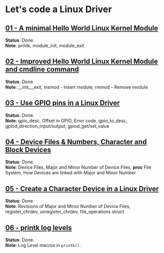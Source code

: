 # Let's code a Linux Driver

## [01 - A minimal Hello World Linux Kernel Module](https://youtu.be/RuocwHw0MzE?si=mMh2yBgT8qV4-r_s)

**Status**: Done.  
**Note**: printk, module_init, module_exit

## [02 - Improved Hello World Linux Kernel Module and cmdline command](https://youtu.be/ImodxTHgAwU?si=hZkRQOAJg9scovnH)

**Status**: Done.  
**Note**: __init,__exit, insmod - Insert module, rmmod - Remove module

## [03 - Use GPIO pins in a Linux Driver](https://youtu.be/7eY6NTIdReg?si=yNQ7l00SisBkn849)

**Status**: Done.  
**Note**: gpio_desc, Offset in GPIO, Error code, gpio_to_desc, gpiod_direction_input/output, gpiod_get/set_value

## [04 - Device Files & Numbers, Character and Block Devices](https://www.youtube.com/watch?v=hbSSi4bHF8E&list=PLCGpd0Do5-I3b5TtyqeF1UdyD4C-S-dMa&index=5)

**Status**: Done.  
**Note**: Device Files, Major and Minor Number of Device Files, **proc** File System, How Devices are linked with Major and Minor Number

## [05 - Create a Character Device in a Linux Driver](https://www.youtube.com/watch?v=Zg8tnxR_z94&list=PLCGpd0Do5-I3b5TtyqeF1UdyD4C-S-dMa&index=6)

**Status**: Done.  
**Note**: Revisions of Major and Minor Number of Device Files, register_chrdev, unregister_chrdev, file_operations struct

## [06 - printk log levels](https://www.youtube.com/watch?v=Wr6BoRsSvws&list=PLCGpd0Do5-I3b5TtyqeF1UdyD4C-S-dMa&index=7)

**Status**: Done.  
**Note**: Log Level macros in `printk()`.  
